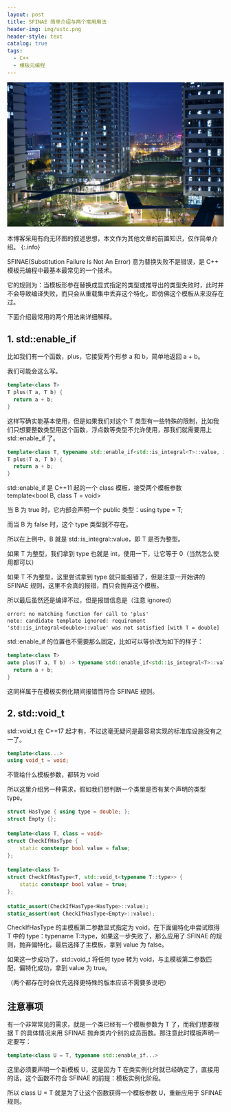 ```yaml
---
layout: post
title: SFINAE 简单介绍与两个常用用法
header-img: img/ustc.png
header-style: text
catalog: true
tags:
  - C++
  - 模板元编程
---
```


![USTC](/img/ustc.png)

本博客采用有向无环图的叙述思想，本文作为其他文章的前置知识，仅作简单介绍。
{:.info}

SFINAE(Substitution Failure Is Not An Error) 意为替换失败不是错误，是 C++ 模板元编程中最基本最常见的一个技术。

它的规则为：当模板形参在替换成显式指定的类型或推导出的类型失败时，此时并不会导致编译失败，而只会从重载集中丢弃这个特化，即仿佛这个模板从来没存在过。

下面介绍最常用的两个用法来详细解释。

## 1. std::enable_if

比如我们有一个函数，plus，它接受两个形参 a 和 b，简单地返回 a + b。

我们可能会这么写。

```cpp
template<class T>
T plus(T a, T b) {
  return a + b;
}
```

这样写确实能基本使用，但是如果我们对这个 T 类型有一些特殊的限制，比如我们只想要整数类型用这个函数，浮点数等类型不允许使用，那我们就需要用上 std::enable_if 了。

```cpp
template<class T, typename std::enable_if<std::is_integral<T>::value, int>::type = 0>
T plus(T a, T b) {
  return a + b;
}
```

std::enable_if 是 C++11 起的一个 class 模板，接受两个模板参数 template<bool B, class T = void>

当 B 为 true 时，它内部会声明一个 public 类型：using type = T; 

而当 B 为 false 时，这个 type 类型就不存在。

所以在上例中，B 就是 std::is_integral<T>::value，即 T 是否为整型。

如果 T 为整型，我们拿到 type 也就是 int，使用一下，让它等于 0（当然怎么使用都可以）

如果 T 不为整型，这里尝试拿到 type 就只能报错了，但是注意一开始讲的 SFINAE 规则，这里不会真的报错，而只会抛弃这个模板。

所以最后虽然还是编译不过，但是报错信息是（注意 ignored）

```shell
error: no matching function for call to 'plus'
note: candidate template ignored: requirement 'std::is_integral<double>::value' was not satisfied [with T = double]
```

std::enable_if 的位置也不需要那么固定，比如可以等价改为如下的样子：

```cpp
template<class T>
auto plus(T a, T b) -> typename std::enable_if<std::is_integral<T>::value, T>::type {
  return a + b;
}
```

这同样属于在模板实例化期间报错而符合 SFINAE 规则。

## 2. std::void_t

std::void_t 在 C++17 起才有，不过这毫无疑问是最容易实现的标准库设施没有之一了。

```cpp
template<class...>
using void_t = void;
```

不管给什么模板参数，都转为 void

所以这里介绍另一种需求，假如我们想判断一个类里是否有某个声明的类型 type。

```cpp
struct HasType { using type = double; };
struct Empty {};

template<class T, class = void>
struct CheckIfHasType {
    static constexpr bool value = false;
};

template<class T>
struct CheckIfHasType<T, std::void_t<typename T::type>> {
    static constexpr bool value = true;
};

static_assert(CheckIfHasType<HasType>::value);
static_assert(not CheckIfHasType<Empty>::value);
```

CheckIfHasType 的主模板第二参数显式指定为 void，在下面偏特化中尝试取得 T 中的 type：typename T::type，如果这一步失败了，那么应用了 SFINAE 的规则，抛弃偏特化，最后选择了主模板，拿到 value 为 false。

如果这一步成功了，std::void_t 将任何 type 转为 void，与主模板第二参数匹配，偏特化成功，拿到 value 为 true。

（两个都存在时会优先选择更特殊的版本应该不需要多说吧）

## 注意事项

有一个非常常见的需求，就是一个类已经有一个模板参数为 T 了，而我们想要根据 T 的具体情况来用 SFINAE 抛弃类内个别的成员函数。那注意此时模板声明一定要写：

```cpp
template<class U = T, typename std::enable_if...>
```

这里必须要声明一个新模板 U，这是因为 T 在类实例化时就已经确定了，直接用的话，这个函数不符合 SFINAE 的前提：模板实例化阶段。

所以 class U = T 就是为了让这个函数获得一个模板参数 U，重新应用于 SFINAE 规则。
